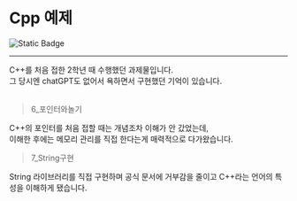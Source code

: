 # Cpp 예제

<img alt="Static Badge" src="https://img.shields.io/badge/C%2B%2B-16.0-blue?style=for-the-badge"> 

---

C++를 처음 접한 2학년 때 수행했던 과제물입니다.
<br />
그 당시엔 chatGPT도 없어서 욕하면서 구현했던 기억이 있습니다.
<br />
<br />
> 6_포인터와놀기

C++의 포인터를 처음 접할 때는 개념조차 이해가 안 갔었는데, <br />
이해한 후에는 메모리 관리를 직접 한다는게 매력적으로 다가왔습니다.

> 7_String구현

String 라이브러리를 직접 구현하며 공식 문서에 거부감을 줄이고 C++라는 언어의 특성을 이해하게 됐습니다.
<br />

